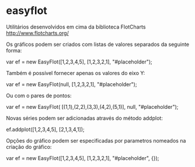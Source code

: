 easyflot
========

Utilitários desenvolvidos em cima da biblioteca FlotCharts <http://www.flotcharts.org/>

Os gráficos podem ser criados com listas de valores separados da seguinte forma:

var ef = new EasyFlot([1,2,3,4,5], [1,2,3,2,1], "#placeholder");

Também é possível fornecer apenas os valores do eixo Y:

var ef = new EasyFlot(null, [1,2,3,2,1], "#placeholder");

Ou com o pares de pontos:

var ef = new EasyFlot( [(1,1),(2,2),(3,3),(4,2),(5,1)], null, "#placeholder");

Novas séries podem ser adicionadas através do método addplot:

ef.addplot([1,2,3,4,5], [2,1,3,4,1]);

Opções do gráfico podem ser especificadas por parametros nomeados na criação do gráfico:

var ef = new EasyFlot([1,2,3,4,5], [1,2,3,2,1], "#placeholder", {});


